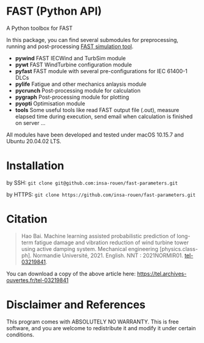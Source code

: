 # FAST (Python API)
A Python toolbox for FAST

In this package, you can find several submodules for preprocessing, running and
post-processing [FAST simulation tool](https://github.com/insa-rouen/fast).
- **pywind** FAST IECWind and TurbSim module
- **pywt** FAST WindTurbine configuration module
- **pyfast** FAST module with several pre-configurations for IEC 61400-1 DLCs
- **pylife** Fatigue and other mechanics anlaysis module
- **pycrunch** Post-processing module for calculation
- **pygraph** Post-processing module for plotting
- **pyopti** Optimisation module
- **tools** Some useful tools like read FAST output file (.out), measure elapsed
    time during execution, send email when calculation is finished on server ...

All modules have been developed and tested under macOS 10.15.7 and Ubuntu 
20.04.02 LTS.
# Installation
by SSH: `git clone git@github.com:insa-rouen/fast-parameters.git`

by HTTPS: `git clone https://github.com/insa-rouen/fast-parameters.git`

# Citation
> Hao Bai. Machine learning assisted probabilistic prediction of long-term fatigue damage and vibration reduction of wind turbine tower using active damping system.
> Mechanical engineering [physics.class-ph]. Normandie Université, 2021. English.
> NNT : 2021NORMIR01.
> [tel-03219841](https://tel.archives-ouvertes.fr/tel-03219841).

You can download a copy of the above article here: https://tel.archives-ouvertes.fr/tel-03219841


# Disclaimer and References
This program comes with ABSOLUTELY NO WARRANTY. This is free software, and you are welcome to redistribute it and modify it under certain conditions.